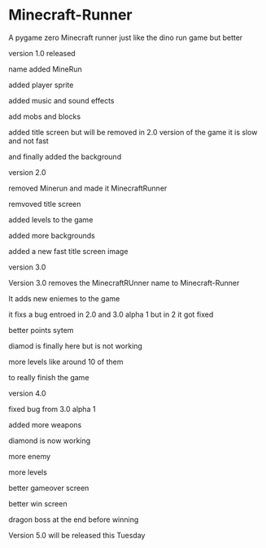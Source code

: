 # Minecraft-Runner
A pygame zero Minecraft runner just like the dino run game but better

version 1.0 released 

name added MineRun

added player sprite

added music and sound effects

add mobs and blocks

added title screen but will be removed in 2.0 version of the game it is slow and not fast

and finally added the background

version 2.0

removed Minerun and made it MinecraftRunner

remvoved title screen

added levels to the game 

added more backgrounds

added a new fast title screen image

version 3.0 

Version 3.0  removes the MinecraftRUnner name to Minecraft-Runner

It adds new eniemes to the game 

it fixs a bug entroed in 2.0 and 3.0 alpha 1 but in 2 it got fixed 

better points sytem

diamod is finally  here but is not working

more levels like around 10 of them 

to really finish the game

version 4.0 

fixed bug from 3.0 alpha 1

added more weapons 

diamond  is now working

more enemy

more levels

better gameover screen

better win screen

dragon boss at the end before winning


Version 5.0 will be released this Tuesday 


